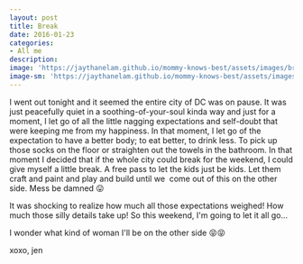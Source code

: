 ```yaml
---
layout: post
title: Break
date: 2016-01-23
categories:
- All me
description:
image: 'https://jaythanelam.github.io/mommy-knows-best/assets/images/break.jpg'
image-sm: 'https://jaythanelam.github.io/mommy-knows-best/assets/images/break.jpg'
---
```


I went out tonight and it seemed the entire city of DC was on pause. It was just peacefully quiet in a soothing-of-your-soul kinda way and just for a moment, I let go of all the little nagging expectations and self-doubt that were keeping me from my happiness. In that moment, I let go of the expectation to have a better body; to eat better, to drink less. To pick up those socks on the floor or straighten out the towels in the bathroom. In that moment I decided that if the whole city could break for the weekend, I could give myself a little break. A free pass to let the kids just be kids. Let them craft and paint and play and build until we  come out of this on the other side. Mess be damned 😛</p>
<p>It was shocking to realize how much all those expectations weighed! How much those silly details take up! So this weekend, I'm going to let it all go...

I wonder what kind of woman I'll be on the other side <span style="-webkit-tap-highlight-color: rgba(0, 0, 0, 0);">😝😝</span>

xoxo,
jen
